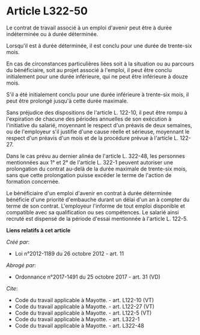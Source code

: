 # Article L322-50

Le contrat de travail associé à un emploi d'avenir peut être à durée indéterminée ou à durée déterminée. 

Lorsqu'il est à durée déterminée, il est conclu pour une durée de trente-six mois. 

En cas de circonstances particulières liées soit à la situation ou au parcours du bénéficiaire, soit au projet associé à
l'emploi, il peut être conclu initialement pour une durée inférieure, qui ne peut être inférieure à douze mois. 

S'il a été initialement conclu pour une durée inférieure à trente-six mois, il peut être prolongé jusqu'à cette durée
maximale. 

Sans préjudice des dispositions de l'article L. 122-10, il peut être rompu à l'expiration de chacune des périodes annuelles
de son exécution à l'initiative du salarié, moyennant le respect d'un préavis de deux semaines, ou de l'employeur s'il
justifie d'une cause réelle et sérieuse, moyennant le respect d'un préavis d'un mois et de la procédure prévue à l'article L.
122-27. 

Dans le cas prévu au dernier alinéa de l'article L. 322-48, les personnes mentionnées aux 1° et 2° de l'article L. 322-1
peuvent autoriser une prolongation du contrat au-delà de la durée maximale de trente-six mois, sans que cette prolongation
puisse excéder le terme de l'action de formation concernée. 

Le bénéficiaire d'un emploi d'avenir en contrat à durée déterminée bénéficie d'une priorité d'embauche durant un délai d'un
an à compter du terme de son contrat. L'employeur l'informe de tout emploi disponible et compatible avec sa qualification ou
ses compétences. Le salarié ainsi recruté est dispensé de la période d'essai mentionnée à l'article L. 122-5.

**Liens relatifs à cet article**

_Créé par_:

  - Loi n°2012-1189 du 26 octobre 2012 - art. 11

_Abrogé par_:

  - Ordonnance n°2017-1491 du 25 octobre 2017 - art. 31 (VD)

_Cite_:

  - Code du travail applicable à Mayotte. - art. L122-10 (VT)
  - Code du travail applicable à Mayotte. - art. L122-27 (VT)
  - Code du travail applicable à Mayotte. - art. L122-5 (VT)
  - Code du travail applicable à Mayotte. - art. L322-1
  - Code du travail applicable à Mayotte. - art. L322-48
